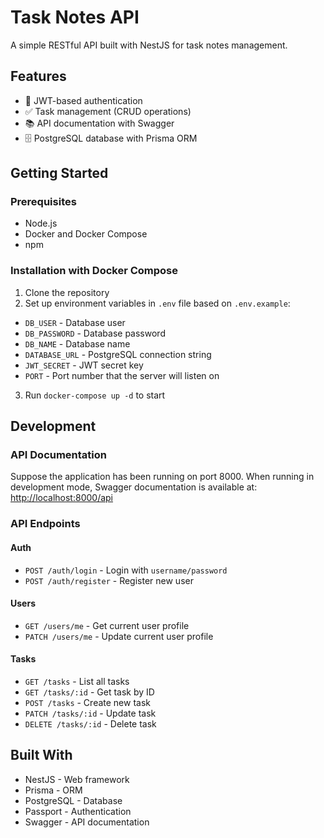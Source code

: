 # Task Notes API

A simple RESTful API built with NestJS for task notes management.

## Features

- 🔐 JWT-based authentication
- ✅ Task management (CRUD operations)
- 📚 API documentation with Swagger
- 🗄️ PostgreSQL database with Prisma ORM

## Getting Started

### Prerequisites

- Node.js
- Docker and Docker Compose
- npm

### Installation with Docker Compose
1. Clone the repository
2. Set up environment variables in `.env` file based on `.env.example`:
- `DB_USER` - Database user
- `DB_PASSWORD` - Database password
- `DB_NAME` - Database name
- `DATABASE_URL` - PostgreSQL connection string
- `JWT_SECRET` - JWT secret key
- `PORT` - Port number that the server will listen on
3. Run `docker-compose up -d` to start

## Development

### API Documentation
Suppose the application has been running on port 8000. When running in development mode, Swagger documentation is available at: [http://localhost:8000/api](http://localhost:8000/api)

### API Endpoints

#### Auth
- `POST /auth/login` - Login with `username/password`
- `POST /auth/register` - Register new user

#### Users
- `GET /users/me` - Get current user profile
- `PATCH /users/me` - Update current user profile

#### Tasks
- `GET /tasks` - List all tasks
- `GET /tasks/:id` - Get task by ID
- `POST /tasks` - Create new task
- `PATCH /tasks/:id` - Update task
- `DELETE /tasks/:id` - Delete task

## Built With
- NestJS - Web framework
- Prisma - ORM
- PostgreSQL - Database
- Passport - Authentication
- Swagger - API documentation
